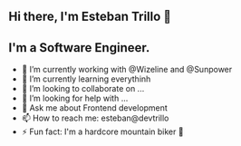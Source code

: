 ## Hi there, I'm Esteban Trillo 👋

## I'm a Software Engineer.

- 🔭 I’m currently working with @Wizeline and @Sunpower
- 🌱 I’m currently learning everythinh
- 👯 I’m looking to collaborate on ...
- 🤔 I’m looking for help with ...
- 💬 Ask me about Frontend development
- 📫 How to reach me: esteban@devtrillo
- ⚡ Fun fact: I'm a hardcore mountain biker 🚵
